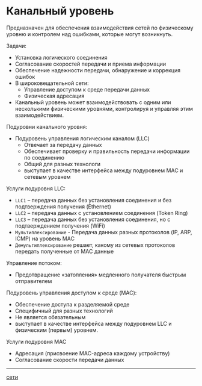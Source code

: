 # Канальный уровень
Предназначен для обеспечения взаимодействия сетей по физическому уровню и контролем над ошибками, которые могут возникнуть.

Задачи:

*   Установка логического соединения
*   Согласование скоростей передачи и приема информации
*   Обеспечение надежности передачи, обнаружение и коррекция ошибок
*   В широковещательной сети:
    *   Управление доступом к среде передачи данных
    *   Физическая адресация
*   Канальный уровень может взаимодействовать с одним или несколькими физическими уровнями, контролируя и управляя этим взаимодействием.

Подуровни канального уровня:

*   Подуровень управления логическим каналом (LLC)
    *   Отвечает за передачу данных
    *   Обеспечивает проверку и правильность передачи информации по соединению
    *   Общий для разных технологи
    *   выступает в качестве интерфейса между подуровнем MAC и сетевым уровнем

Услуги подуровня LLC:

*    `LLC1` – передача данных без установления соединения и без подтверждения получения (Ethernet)
*    `LLC2` – передача данных с установлением соединения (Token Ring)
*    `LLC3` – передача данных без установления соединения, но с подтверждением получения (WiFi)
*    `Мультиплексирование` \- Передача данных разных протоколов (IP, ARP, ICMP) на уровень MAC
*    `Демультиплексирование` решает, какому из сетевых протоколов передать полученные от MAC данные

Управление потоком:

*   Предотвращение «затопления» медленного получателя быстрым отправителем

Подуровень управления доступом к среде (MAC):

*   Обеспечение доступа к разделяемой среде
*   Специфичный для разных технологий
*   Не является обязательным
*   выступает в качестве интерфейса между подуровнем LLC и физическим (первым) уровнем.

Услуги подуровня MAC

*   Адресация (присвоение MAC-адреса каждому устройству)
*   Согласование скорости передачи данных

**********
[сети](/tags/%D1%81%D0%B5%D1%82%D0%B8.md)
